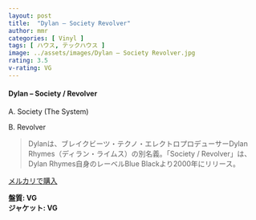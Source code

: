```yaml
---
layout: post
title:  "Dylan – Society Revolver"
author: mmr
categories: [ Vinyl ]
tags: [ ハウス, テックハウス ]
image: ../assets/images/Dylan – Society Revolver.jpg
rating: 3.5
v-rating: VG
---
```


#### Dylan – Society / Revolver

A. Society (The System)

B. Revolver

> Dylanは、ブレイクビーツ・テクノ・エレクトロプロデューサーDylan Rhymes（ディラン・ライムス）の別名義。「Society / Revolver」は、Dylan Rhymes自身のレーベルBlue Blackより2000年にリリース。

[メルカリで購入](https://jp.mercari.com/item/m89252373710)

<div class="mt-4 mb-4 d-flex align-items-center">
<strong class="mr-1">盤質: VG</strong>
</div>
<div class="mt-4 mb-4 d-flex align-items-center">
<strong class="mr-1">ジャケット: VG</strong>
</div>
